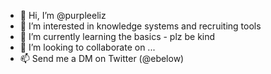 - 👋 Hi, I’m @purpleeliz
- 👀 I’m interested in knowledge systems and recruiting tools
- 🌱 I’m currently learning the basics - plz be kind
- 💞️ I’m looking to collaborate on ...
- 📫 Send me a DM on Twitter (@ebelow)

<!---
purpleeliz/purpleeliz is a ✨ special ✨ repository because its `README.md` (this file) appears on your GitHub profile.
You can click the Preview link to take a look at your changes.
--->

